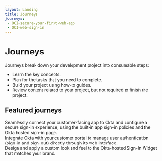 ```yaml
---
layout: Landing
title: Journeys
journeys:
 - OCI-secure-your-first-web-app
 - OCI-web-sign-in
---
```


# Journeys

Journeys break down your development project into consumable steps:

* Learn the key concepts.
* Plan for the tasks that you need to complete.
* Build your project using how-to guides.
* Review content related to your project, but not required to finish the project.

## Featured journeys

<Cards>
  <Card href="/docs/journeys/OCI-secure-your-first-web-app/main/" cardTitle="Secure your first web app">Seamlessly connect your customer-facing app to Okta and configure a secure sign-in experience, using the built-in app sign-in policies and the Okta hosted sign-in page.</Card>
</Cards>
<br>
<Cards>
  <Card href="/docs/journeys/OCI-web-sign-in/main/" cardTitle="Sign users in through your web app">Integrate Okta with your customer portal to manage user authentication (sign-in and sign-out) directly through its web interface.</Card>
</Cards>
<br>
<Cards>
  <Card href="/docs/journeys/OCI-branding/main/" cardTitle="Apply your brand to the Okta user experience">Design and apply a custom look and feel to the Okta-hosted Sign-In Widget that matches your brand.</Card>
</Cards>
